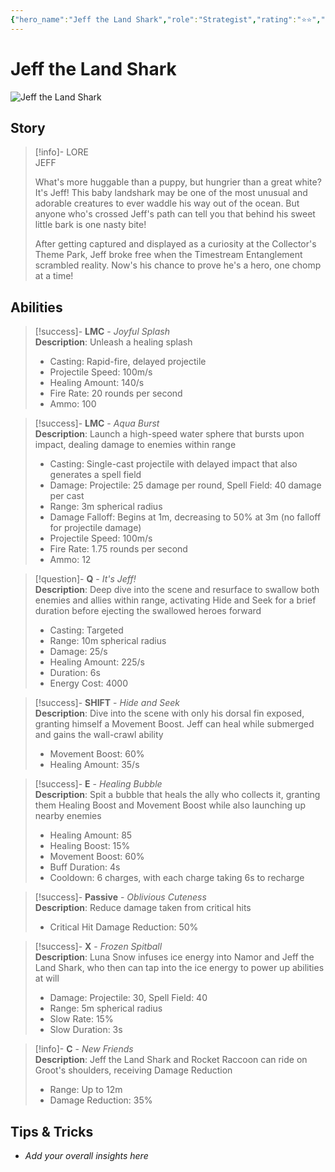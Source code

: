 ```yaml
---
{"hero_name":"Jeff the Land Shark","role":"Strategist","rating":"⭐⭐","publish":true,"poster":"https://marvelrivalscharacters.com/characters/jeff.webp","intro":"Most landsharks are vicious creatures of the deep... but not Jeff! This adorable and mischievous little landshark brings splashes of joy and healing to every battle. But if the tide turns, Jeff can morph into a voracious beast, swallowing an army of foes in one giant gulp!","PassFrontmatter":true}
---
```


# Jeff the Land Shark

![Jeff the Land Shark](https://r.res.easebar.com/pic/20241120/4f6bbc89-f512-44d2-a989-5a1e6a8c149b.png)

## Story
> [!info]- LORE  
> JEFF  
>
> What's more huggable than a puppy, but hungrier than a great white? It's Jeff! This baby landshark may be one of the most unusual and adorable creatures to ever waddle his way out of the ocean. But anyone who's crossed Jeff's path can tell you that behind his sweet little bark is one nasty bite!  
>
> After getting captured and displayed as a curiosity at the Collector's Theme Park, Jeff broke free when the Timestream Entanglement scrambled reality. Now's his chance to prove he's a hero, one chomp at a time!

## Abilities

> [!success]- **LMC** - *Joyful Splash*  
> **Description**: Unleash a healing splash  
> - Casting: Rapid-fire, delayed projectile  
> - Projectile Speed: 100m/s  
> - Healing Amount: 140/s  
> - Fire Rate: 20 rounds per second  
> - Ammo: 100  

> [!success]- **LMC** - *Aqua Burst*  
> **Description**: Launch a high-speed water sphere that bursts upon impact, dealing damage to enemies within range  
> - Casting: Single-cast projectile with delayed impact that also generates a spell field  
> - Damage: Projectile: 25 damage per round, Spell Field: 40 damage per cast  
> - Range: 3m spherical radius  
> - Damage Falloff: Begins at 1m, decreasing to 50% at 3m (no falloff for projectile damage)  
> - Projectile Speed: 100m/s  
> - Fire Rate: 1.75 rounds per second  
> - Ammo: 12  

> [!question]- **Q** - *It's Jeff!*  
> **Description**: Deep dive into the scene and resurface to swallow both enemies and allies within range, activating Hide and Seek for a brief duration before ejecting the swallowed heroes forward  
> - Casting: Targeted  
> - Range: 10m spherical radius  
> - Damage: 25/s  
> - Healing Amount: 225/s  
> - Duration: 6s  
> - Energy Cost: 4000  

> [!success]- **SHIFT** - *Hide and Seek*  
> **Description**: Dive into the scene with only his dorsal fin exposed, granting himself a Movement Boost. Jeff can heal while submerged and gains the wall-crawl ability  
> - Movement Boost: 60%  
> - Healing Amount: 35/s  

> [!success]- **E** - *Healing Bubble*  
> **Description**: Spit a bubble that heals the ally who collects it, granting them Healing Boost and Movement Boost while also launching up nearby enemies  
> - Healing Amount: 85  
> - Healing Boost: 15%  
> - Movement Boost: 60%  
> - Buff Duration: 4s  
> - Cooldown: 6 charges, with each charge taking 6s to recharge  

> [!success]- **Passive** - *Oblivious Cuteness*  
> **Description**: Reduce damage taken from critical hits  
> - Critical Hit Damage Reduction: 50%  

> [!success]- **X** - *Frozen Spitball*  
> **Description**: Luna Snow infuses ice energy into Namor and Jeff the Land Shark, who then can tap into the ice energy to power up abilities at will  
> - Damage: Projectile: 30, Spell Field: 40  
> - Range: 5m spherical radius  
> - Slow Rate: 15%  
> - Slow Duration: 3s  

> [!info]- **C** - *New Friends*  
> **Description**: Jeff the Land Shark and Rocket Raccoon can ride on Groot's shoulders, receiving Damage Reduction  
> - Range: Up to 12m  
> - Damage Reduction: 35%  

## Tips & Tricks
- _Add your overall insights here_

